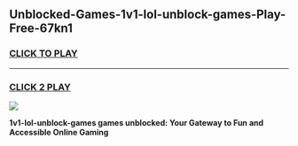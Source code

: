 
## Unblocked-Games-1v1-lol-unblock-games-Play-Free-67kn1
<h3>
<a href="https://premium76.site?title=1v1-lol-unblock-games&ref=21A">CLICK TO PLAY</a></h3>
<hr>

<h3>
<a href="https://premium76.site?title=1v1-lol-unblock-games&ref=21A">CLICK 2 PLAY</a>
  
</h3>

<a href="https://premium76.site?title=1v1-lol-unblock-games&ref=21A"><img src="https://clearcache.store/games.png"></a>


**1v1-lol-unblock-games games unblocked: Your Gateway to Fun and Accessible Online Gaming**
